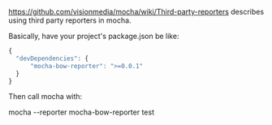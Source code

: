 https://github.com/visionmedia/mocha/wiki/Third-party-reporters describes using third party reporters in mocha.

Basically, have your project's package.json be like:

``` js
{
  "devDependencies": {
      "mocha-bow-reporter": ">=0.0.1"
  }
}
```

Then call mocha with:

mocha --reporter mocha-bow-reporter test
